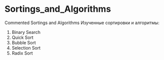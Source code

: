 # Sortings_and_Algorithms
Commented Sortings and Algorithms
Изученные сортировки и алгоритмы:
1. Binary Search
2. Quick Sort
3. Bubble Sort
4. Selection Sort
5. Radix Sort
